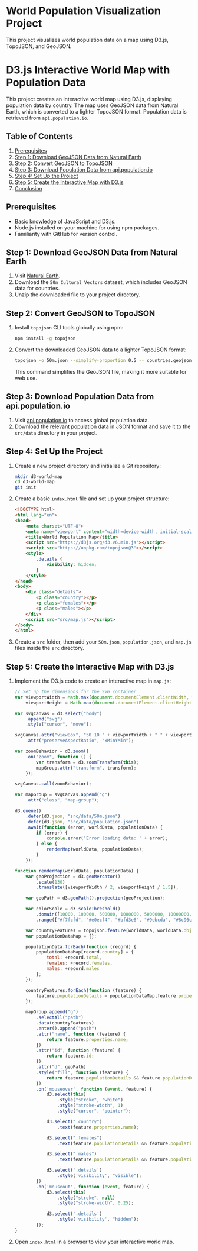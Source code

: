 # World Population Visualization Project

This project visualizes world population data on a map using D3.js, TopoJSON, and GeoJSON.

# D3.js Interactive World Map with Population Data

This project creates an interactive world map using D3.js, displaying population data by country. The map uses GeoJSON data from Natural Earth, which is converted to a lighter TopoJSON format. Population data is retrieved from `api.population.io`.

## Table of Contents
1. [Prerequisites](#prerequisites)
2. [Step 1: Download GeoJSON Data from Natural Earth](#step-1-download-geojson-data-from-natural-earth)
3. [Step 2: Convert GeoJSON to TopoJSON](#step-2-convert-geojson-to-topojson)
4. [Step 3: Download Population Data from api.population.io](#step-3-download-population-data-from-apipopulationio)
5. [Step 4: Set Up the Project](#step-4-set-up-the-project)
6. [Step 5: Create the Interactive Map with D3.js](#step-5-create-the-interactive-map-with-d3js)
7. [Conclusion](#conclusion)

## Prerequisites

- Basic knowledge of JavaScript and D3.js.
- Node.js installed on your machine for using npm packages.
- Familiarity with GitHub for version control.

## Step 1: Download GeoJSON Data from Natural Earth

1. Visit [Natural Earth](https://www.naturalearthdata.com/downloads/50m-cultural-vectors/).
2. Download the `50m Cultural Vectors` dataset, which includes GeoJSON data for countries.
3. Unzip the downloaded file to your project directory.

## Step 2: Convert GeoJSON to TopoJSON

1. Install `topojson` CLI tools globally using npm:

    ```bash
    npm install -g topojson
    ```

2. Convert the downloaded GeoJSON data to a lighter TopoJSON format:

    ```bash
    topojson -o 50m.json --simplify-proportion 0.5 -- countries.geojson
    ```

   This command simplifies the GeoJSON file, making it more suitable for web use.

## Step 3: Download Population Data from api.population.io

1. Visit [api.population.io](http://api.population.io) to access global population data.
2. Download the relevant population data in JSON format and save it to the `src/data` directory in your project.

## Step 4: Set Up the Project

1. Create a new project directory and initialize a Git repository:

    ```bash
    mkdir d3-world-map
    cd d3-world-map
    git init
    ```

2. Create a basic `index.html` file and set up your project structure:

    ```html
    <!DOCTYPE html>
    <html lang="en">
    <head>
        <meta charset="UTF-8">
        <meta name="viewport" content="width=device-width, initial-scale=1.0">
        <title>World Population Map</title>
        <script src="https://d3js.org/d3.v6.min.js"></script>
        <script src="https://unpkg.com/topojson@3"></script>
        <style>
            .details {
                visibility: hidden;
            }
        </style>
    </head>
    <body>
        <div class="details">
            <p class="country"></p>
            <p class="females"></p>
            <p class="males"></p>
        </div>
        <script src="src/map.js"></script>
    </body>
    </html>
    ```

3. Create a `src` folder, then add your `50m.json`, `population.json`, and `map.js` files inside the `src` directory.

## Step 5: Create the Interactive Map with D3.js

1. Implement the D3.js code to create an interactive map in `map.js`:

    ```javascript
    // Set up the dimensions for the SVG container
    var viewportWidth = Math.max(document.documentElement.clientWidth, window.innerWidth || 0),
        viewportHeight = Math.max(document.documentElement.clientHeight, window.innerHeight || 0);

    var svgCanvas = d3.select("body")
        .append("svg")
        .style("cursor", "move");

    svgCanvas.attr("viewBox", "50 10 " + viewportWidth + " " + viewportHeight)
        .attr("preserveAspectRatio", "xMinYMin");

    var zoomBehavior = d3.zoom()
        .on("zoom", function () {
            var transform = d3.zoomTransform(this);
            mapGroup.attr("transform", transform);
        });

    svgCanvas.call(zoomBehavior);

    var mapGroup = svgCanvas.append("g")
        .attr("class", "map-group");

    d3.queue()
        .defer(d3.json, "src/data/50m.json")
        .defer(d3.json, "src/data/population.json")
        .await(function (error, worldData, populationData) {
            if (error) {
                console.error('Error loading data: ' + error);
            } else {
                renderMap(worldData, populationData);
            }
        });

    function renderMap(worldData, populationData) {
        var geoProjection = d3.geoMercator()
            .scale(130)
            .translate([viewportWidth / 2, viewportHeight / 1.5]);

        var geoPath = d3.geoPath().projection(geoProjection);

        var colorScale = d3.scaleThreshold()
            .domain([10000, 100000, 500000, 1000000, 5000000, 10000000, 50000000, 100000000, 500000000, 1500000000])
            .range(["#f7fcfd", "#e0ecf4", "#bfd3e6", "#9ebcda", "#8c96c6", "#8c6bb1", "#88419d", "#810f7c", "#4d004b"]);

        var countryFeatures = topojson.feature(worldData, worldData.objects.countries).features;
        var populationDataMap = {};

        populationData.forEach(function (record) {
            populationDataMap[record.country] = {
                total: +record.total,
                females: +record.females,
                males: +record.males
            };
        });

        countryFeatures.forEach(function (feature) {
            feature.populationDetails = populationDataMap[feature.properties.name] || {};
        });

        mapGroup.append("g")
            .selectAll("path")
            .data(countryFeatures)
            .enter().append("path")
            .attr("name", function (feature) {
                return feature.properties.name;
            })
            .attr("id", function (feature) {
                return feature.id;
            })
            .attr("d", geoPath)
            .style("fill", function (feature) {
                return feature.populationDetails && feature.populationDetails.total ? colorScale(feature.populationDetails.total) : undefined;
            })
            .on('mouseover', function (event, feature) {
                d3.select(this)
                    .style("stroke", "white")
                    .style("stroke-width", 1)
                    .style("cursor", "pointer");

                d3.select(".country")
                    .text(feature.properties.name);

                d3.select(".females")
                    .text(feature.populationDetails && feature.populationDetails.females ? "Female " + feature.populationDetails.females : "¯\\_(ツ)_/¯");

                d3.select(".males")
                    .text(feature.populationDetails && feature.populationDetails.males ? "Male " + feature.populationDetails.males : "¯\\_(ツ)_/¯");

                d3.select('.details')
                    .style('visibility', "visible");
            })
            .on('mouseout', function (event, feature) {
                d3.select(this)
                    .style("stroke", null)
                    .style("stroke-width", 0.25);

                d3.select('.details')
                    .style('visibility', "hidden");
            });
    }
    ```

2. Open `index.html` in a browser to view your interactive world map.


